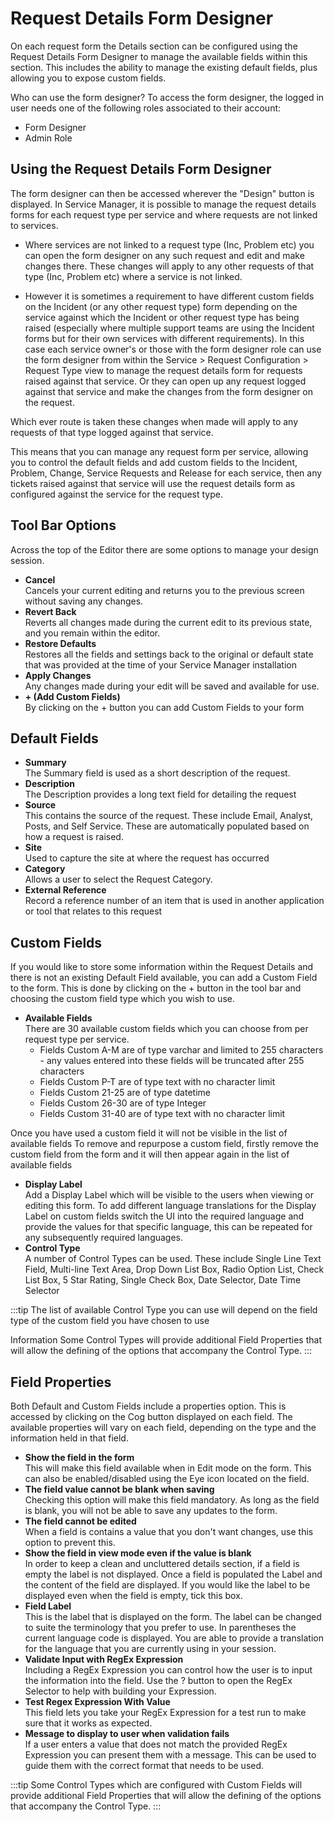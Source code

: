 # Request Details Form Designer
On each request form the Details section can be configured using the Request Details Form Designer to manage the available fields within this section. This includes the ability to manage the existing default fields, plus allowing you to expose custom fields.

Who can use the form designer?
To access the form designer, the logged in user needs one of the following roles associated to their account:
* Form Designer
* Admin Role

## Using the Request Details Form Designer
The form designer can then be accessed wherever the "Design" button is displayed. In Service Manager, it is possible to manage the request details forms for each request type per service and where requests are not linked to services.

* Where services are not linked to a request type (Inc, Problem etc) you can open the form designer on any such request and edit and make changes there. These changes will apply to any other requests of that type (Inc, Problem etc) where a service is not linked.

* However it is sometimes a requirement to have different custom fields on the Incident (or any other request type) form depending on the service against which the Incident or other request type has being raised (especially where multiple support teams are using the Incident forms but for their own services with different requirements).
In this case each service owner's or those with the form designer role can use the form designer from within the Service > Request Configuration > Request Type view to manage the request details form for requests raised against that service.
Or they can open up any request logged against that service and make the changes from the form designer on the request.

Which ever route is taken these changes when made will apply to any requests of that type logged against that service.

This means that you can manage any request form per service, allowing you to control the default fields and add custom fields to the Incident, Problem, Change, Service Requests and Release for each service, then any tickets raised against that service will use the request details form as configured against the service for the request type.

## Tool Bar Options
Across the top of the Editor there are some options to manage your design session.
* **Cancel**<br>Cancels your current editing and returns you to the previous screen without saving any changes.
* **Revert Back**<br>Reverts all changes made during the current edit to its previous state, and you remain within the editor.
* **Restore Defaults**<br>Restores all the fields and settings back to the original or default state that was provided at the time of your Service Manager installation
* **Apply Changes**<br>Any changes made during your edit will be saved and available for use.
* **+ (Add Custom Fields)**<br>By clicking on the + button you can add Custom Fields to your form

## Default Fields
* **Summary**<br>The Summary field is used as a short description of the request.
* **Description**<br>The Description provides a long text field for detailing the request
* **Source**<br>This contains the source of the request. These include Email, Analyst, Posts, and Self Service. These are automatically populated based on how a request is raised.
* **Site**<br>Used to capture the site at where the request has occurred
* **Category**<br>Allows a user to select the Request Category.
* **External Reference**<br>Record a reference number of an item that is used in another application or tool that relates to this request

## Custom Fields
If you would like to store some information within the Request Details and there is not an existing Default Field available, you can add a Custom Field to the form. This is done by clicking on the + button in the tool bar and choosing the custom field type which you wish to use.

* **Available Fields**<br>There are 30 available custom fields which you can choose from per request type per service.
    * Fields Custom A-M are of type varchar and limited to 255 characters - any values entered into these fields will be truncated after 255 characters
    * Fields Custom P-T are of type text with no character limit
    * Fields Custom 21-25 are of type datetime
    * Fields Custom 26-30 are of type Integer
    * Fields Custom 31-40 are of type text with no character limit

Once you have used a custom field it will not be visible in the list of available fields
To remove and repurpose a custom field, firstly remove the custom field from the form and it will then appear again in the list of available fields

* **Display Label**<br>Add a Display Label which will be visible to the users when viewing or editing this form.  To add different language translations for the Display Label on custom fields switch the UI into the required language and provide the values for that specific language, this can be repeated for any subsequently required languages.
* **Control Type**<br>A number of Control Types can be used. These include Single Line Text Field, Multi-line Text Area, Drop Down List Box, Radio Option List, Check List Box, 5 Star Rating, Single Check Box, Date Selector, Date Time Selector

:::tip
The list of available Control Type you can use will depend on the field type of the custom field you have chosen to use

Information Some Control Types will provide additional Field Properties that will allow the defining of the options that accompany the Control Type.
:::

## Field Properties
Both Default and Custom Fields include a properties option. This is accessed by clicking on the Cog button displayed on each field. The available properties will vary on each field, depending on the type and the information held in that field.
* **Show the field in the form**<br>This will make this field available when in Edit mode on the form. This can also be enabled/disabled using the Eye icon located on the field.
* **The field value cannot be blank when saving**<br>Checking this option will make this field mandatory. As long as the field is blank, you will not be able to save any updates to the form.
* **The field cannot be edited**<br>When a field is contains a value that you don't want changes, use this option to prevent this.
* **Show the field in view mode even if the value is blank**<br>In order to keep a clean and uncluttered details section, if a field is empty the label is not displayed. Once a field is populated the Label and the content of the field are displayed. If you would like the label to be displayed even when the field is empty, tick this box.
* **Field Label**<br>This is the label that is displayed on the form. The label can be changed to suite the terminology that you prefer to use. In parentheses the current language code is displayed. You are able to provide a translation for the language that you are currently using in your session.
* **Validate Input with RegEx Expression**<br>Including a RegEx Expression you can control how the user is to input the information into the field. Use the ? button to open the RegEx Selector to help with building your Expression.
* **Test Regex Expression With Value**<br>This field lets you take your RegEx Expression for a test run to make sure that it works as expected.
* **Message to display to user when validation fails**<br>If a user enters a value that does not match the provided RegEx Expression you can present them with a message. This can be used to guide them with the correct format that needs to be used.

:::tip
Some Control Types which are configured with Custom Fields will provide additional Field Properties that will allow the defining of the options that accompany the Control Type.
:::

<!-- https://wiki.hornbill.com/index.php?title=Request_Details_Form_Designer -->